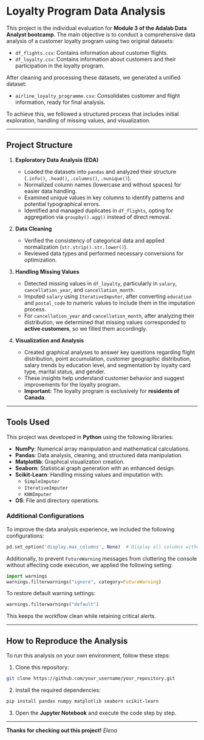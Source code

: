# Loyalty Program Data Analysis

This project is the individual evaluation for **Module 3 of the Adalab Data Analyst bootcamp**. The main objective is to conduct a comprehensive data analysis of a customer loyalty program using two original datasets:

- `df_flights.csv`: Contains information about customer flights.
- `df_loyalty.csv`: Contains information about customers and their participation in the loyalty program.

After cleaning and processing these datasets, we generated a unified dataset:

- `airline_loyalty_programme.csv`: Consolidates customer and flight information, ready for final analysis.

To achieve this, we followed a structured process that includes initial exploration, handling of missing values, and visualization.

---

## Project Structure

1. **Exploratory Data Analysis (EDA)**
   - Loaded the datasets into `pandas` and analyzed their structure (`.info()`, `.head()`, `.columns()`, `.nunique()`).
   - Normalized column names (lowercase and without spaces) for easier data handling.
   - Examined unique values in key columns to identify patterns and potential typographical errors.
   - Identified and managed duplicates in `df_flights`, opting for aggregation via `groupby().agg()` instead of direct removal.

2. **Data Cleaning**
   - Verified the consistency of categorical data and applied normalization (`str.strip().str.lower()`).
   - Reviewed data types and performed necessary conversions for optimization.

3. **Handling Missing Values**
   - Detected missing values in `df_loyalty`, particularly in `salary`, `cancellation_year`, and `cancellation_month`.
   - Imputed `salary` using `IterativeImputer`, after converting `education` and `postal_code` to numeric values to include them in the imputation process.
   - For `cancellation_year` and `cancellation_month`, after analyzing their distribution, we determined that missing values corresponded to **active customers**, so we filled them accordingly.

4. **Visualization and Analysis**
   - Created graphical analyses to answer key questions regarding flight distribution, point accumulation, customer geographic distribution, salary trends by education level, and segmentation by loyalty card type, marital status, and gender.
   - These insights help understand customer behavior and suggest improvements for the loyalty program.
   - **Important:** The loyalty program is exclusively for **residents of Canada**.

---

## Tools Used

This project was developed in **Python** using the following libraries:

- **NumPy**: Numerical array manipulation and mathematical calculations.
- **Pandas**: Data analysis, cleaning, and structured data manipulation.
- **Matplotlib**: Graphical visualization creation.
- **Seaborn**: Statistical graph generation with an enhanced design.
- **Scikit-Learn**: Handling missing values and imputation with:
  - `SimpleImputer`
  - `IterativeImputer`
  - `KNNImputer`
- **OS**: File and directory operations.

### Additional Configurations

To improve the data analysis experience, we included the following configurations:

```python
pd.set_option('display.max_columns', None)  # Display all columns without truncation
```

Additionally, to prevent `FutureWarning` messages from cluttering the console without affecting code execution, we applied the following setting:

```python
import warnings
warnings.filterwarnings("ignore", category=FutureWarning)
```

To restore default warning settings:

```python
warnings.filterwarnings("default")
```

This keeps the workflow clean while retaining critical alerts.

---

## How to Reproduce the Analysis

To run this analysis on your own environment, follow these steps:

1. Clone this repository:

```bash
git clone https://github.com/your_username/your_repository.git
```

2. Install the required dependencies:

```bash
pip install pandas numpy matplotlib seaborn scikit-learn
```

3. Open the **Jupyter Notebook** and execute the code step by step.


---
 **Thanks for checking out this project!** 
 _Elena_

